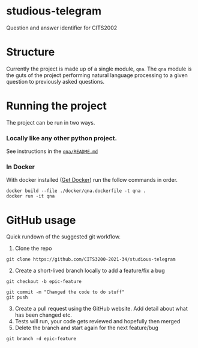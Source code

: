 # studious-telegram
Question and answer identifier for CITS2002

# Structure

Currently the project is made up of a single module, `qna`. The `qna` module is the guts of the project performing natural language processing to a given question to previously asked questions.

# Running the project

The project can be run in two ways. 

### Locally like any other python project. 

See instructions in the [`qna/README.md`](qna/README.md)

### In Docker

With docker installed ([Get Docker](https://docs.docker.com/get-docker/)) run the follow commands in order.

```
docker build --file ./docker/qna.dockerfile -t qna .
docker run -it qna
```



# GitHub usage

Quick rundown of the suggested git workflow.

1. Clone the repo
```
git clone https://github.com/CITS3200-2021-34/studious-telegram
```
2. Create a short-lived branch locally to add a feature/fix a bug
```
git checkout -b epic-feature

git commit -m "Changed the code to do stuff"
git push
```
3. Create a pull request using the GitHub website. Add detail about what has been changed etc.
4. Tests will run, your code gets reviewed and hopefully then merged
5. Delete the branch and start again for the next feature/bug
```
git branch -d epic-feature
```
